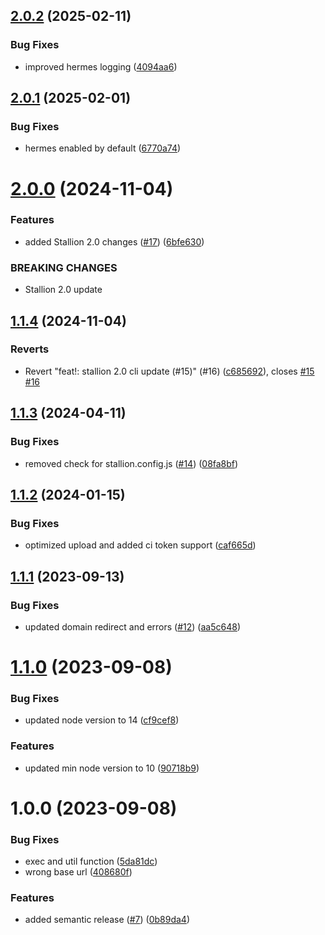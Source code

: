 ## [2.0.2](https://github.com/stallion-tech/stallion-cli/compare/v2.0.1...v2.0.2) (2025-02-11)


### Bug Fixes

* improved hermes logging ([4094aa6](https://github.com/stallion-tech/stallion-cli/commit/4094aa6bbf927f1f87b2f51f57b17db0f3e5f7df))

## [2.0.1](https://github.com/stallion-tech/stallion-cli/compare/v2.0.0...v2.0.1) (2025-02-01)


### Bug Fixes

* hermes enabled by default ([6770a74](https://github.com/stallion-tech/stallion-cli/commit/6770a746a190ca1778c9f59957a1c38ccdda0c44))

# [2.0.0](https://github.com/stallion-tech/stallion-cli/compare/v1.1.4...v2.0.0) (2024-11-04)


### Features

* added Stallion 2.0 changes ([#17](https://github.com/stallion-tech/stallion-cli/issues/17)) ([6bfe630](https://github.com/stallion-tech/stallion-cli/commit/6bfe630483dd15073ae02c111748c4e8f85e6a38))


### BREAKING CHANGES

* Stallion 2.0 update

## [1.1.4](https://github.com/stallion-tech/stallion-cli/compare/v1.1.3...v1.1.4) (2024-11-04)


### Reverts

* Revert "feat!: stallion 2.0 cli update (#15)" (#16) ([c685692](https://github.com/stallion-tech/stallion-cli/commit/c6856929ebd20da9af198b7cb819e11d60a212ff)), closes [#15](https://github.com/stallion-tech/stallion-cli/issues/15) [#16](https://github.com/stallion-tech/stallion-cli/issues/16)

## [1.1.3](https://github.com/stallion-tech/stallion-cli/compare/v1.1.2...v1.1.3) (2024-04-11)


### Bug Fixes

* removed check for stallion.config.js ([#14](https://github.com/stallion-tech/stallion-cli/issues/14)) ([08fa8bf](https://github.com/stallion-tech/stallion-cli/commit/08fa8bf480d098970ae3a388decc8ad38d19fa9c))

## [1.1.2](https://github.com/stallion-tech/stallion-cli/compare/v1.1.1...v1.1.2) (2024-01-15)


### Bug Fixes

* optimized upload and added ci token support ([caf665d](https://github.com/stallion-tech/stallion-cli/commit/caf665d1a5161e0474603ef80e208cfb2eb63b05))

## [1.1.1](https://github.com/stallion-tech/stallion-cli/compare/v1.1.0...v1.1.1) (2023-09-13)


### Bug Fixes

* updated domain redirect and errors ([#12](https://github.com/stallion-tech/stallion-cli/issues/12)) ([aa5c648](https://github.com/stallion-tech/stallion-cli/commit/aa5c648fefe105754ee1e3518a06cc2282301495))

# [1.1.0](https://github.com/redhorse-tech/stallion-cli/compare/v1.0.0...v1.1.0) (2023-09-08)


### Bug Fixes

* updated node version to 14 ([cf9cef8](https://github.com/redhorse-tech/stallion-cli/commit/cf9cef8ff3e885b4e413f25f9a9853f189125f89))


### Features

* updated min node version to 10 ([90718b9](https://github.com/redhorse-tech/stallion-cli/commit/90718b95bbbee084d94af7a931984fe97a424972))

# 1.0.0 (2023-09-08)


### Bug Fixes

* exec and util function ([5da81dc](https://github.com/redhorse-tech/stallion-cli/commit/5da81dcacd724cd2052f5f1bea5b42a5b10f7734))
* wrong base url ([408680f](https://github.com/redhorse-tech/stallion-cli/commit/408680f1a190d0ddc66e68644d4dc1ded2cf6b0f))


### Features

* added semantic release ([#7](https://github.com/redhorse-tech/stallion-cli/issues/7)) ([0b89da4](https://github.com/redhorse-tech/stallion-cli/commit/0b89da433060316502a033d604381957f65be201))
